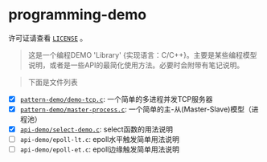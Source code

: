 # programming-demo

许可证请查看 [`LICENSE`](https://github.com/kiwi-yan/programming-demo/blob/master/LICENSE) 。
> 这是一个编程DEMO 'Library' {实现语言：C/C++}。主要是某些编程模型说明，或者是一些API的最简化使用方法。必要时会附带有笔记说明。

> 下面是文件列表

- [x] [`pattern-demo/demo-tcp.c`](https://github.com/kiwi-yan/programming-demo/blob/master/pattern-demo/demo-tcp.c): 一个简单的多进程并发TCP服务器
- [x] [`pattern-demo/master-process.c`](https://github.com/kiwi-yan/programming-demo/blob/master/pattern-demo/master-process.c): 一个简单的主-从(Master-Slave)模型（进程池）
- [x] [`api-demo/select-demo.c`](https://github.com/kiwi-yan/programming-demo/blob/master/api-demo/select-demo.c): select函数的用法说明
- [ ] `api-demo/epoll-lt.c`: epoll水平触发简单用法说明
- [ ] `api-demo/epoll-et.c`: epoll边缘触发简单用法说明
